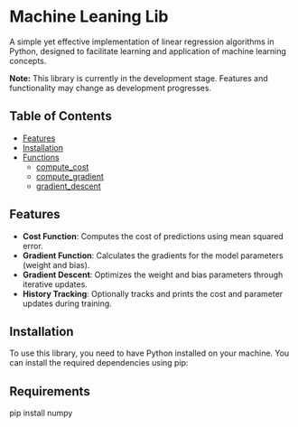 # Machine Leaning Lib

A simple yet effective implementation of linear regression algorithms in Python, designed to facilitate learning and application of machine learning concepts.

**Note:** This library is currently in the development stage. Features and functionality may change as development progresses.

## Table of Contents

- [Features](#features)
- [Installation](#installation)
- [Functions](#functions)
  - [compute_cost](#compute_cost)
  - [compute_gradient](#compute_gradient)
  - [gradient_descent](#gradient_descent)

## Features

- **Cost Function**: Computes the cost of predictions using mean squared error.
- **Gradient Function**: Calculates the gradients for the model parameters (weight and bias).
- **Gradient Descent**: Optimizes the weight and bias parameters through iterative updates.
- **History Tracking**: Optionally tracks and prints the cost and parameter updates during training.

## Installation

To use this library, you need to have Python installed on your machine. You can install the required dependencies using pip:

## Requirements 

pip install numpy